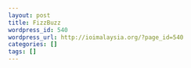 ```yaml
---
layout: post
title: FizzBuzz
wordpress_id: 540
wordpress_url: http://ioimalaysia.org/?page_id=540
categories: []
tags: []
---
```


